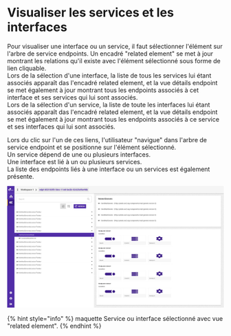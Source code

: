 # Visualiser les services et les interfaces

Pour visualiser une interface ou un service, il faut sélectionner l'élément sur l'arbre de service endpoints. Un encadré "related element" se met à jour montrant les relations qu'il existe avec l'élément sélectionné sous forme de lien cliquable.   
Lors de la sélection d'une interface, la liste de tous les services lui étant associés apparaît das l'encadré related element, et la vue détails endpoint se met également à jour montrant tous les endpoints associés à cet interface et ses services qui lui sont associés.  
Lors de la sélection d'un service, la liste de toute les interfaces lui étant associés apparaît das l'encadré related element, et la vue détails endpoint se met également à jour montrant tous les endpoints associés à ce service et ses interfaces qui lui sont associés.

Lors du clic sur l'un de ces liens, l'utilisateur "navigue" dans l'arbre de service endpoint et se positionne sur l'élément sélectionné.  
Un service dépend de une ou plusieurs interfaces.  
Une interface est lié à un ou plusieurs services.  
La liste des endpoints liés à une interface ou un services est également présente.

![vue lorsque l&apos;on souhaite visualiser une interface](../../.gitbook/assets/selectioninterface.png)

{% hint style="info" %}
maquette Service ou interface sélectionné avec vue "related element".
{% endhint %}





